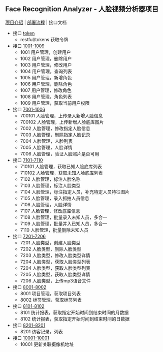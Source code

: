 ## Face Recognition Analyzer - 人脸视频分析器项目
[项目介绍](../README.md) | [部署流程](./README-deploy.md) | 接口文档

* 接口 [token](./test_get_token.md)
    * restful/tokens 获取令牌
* 接口 [1001-1009](./test_1000.md)
    * 1001 用户管理，创建用户
    * 1002 用户管理，删除用户
    * 1003 用户管理，修改用户
    * 1004 用户管理，查询列表
    * 1005 用户管理，新增角色
    * 1006 用户管理，删除角色
    * 1007 用户管理，修改角色
    * 1008 用户管理，角色列表
    * 1009 用户管理，获取当前用户权限
* 接口 [7001-1006](./test_7000.md)
    * 700101 人脸管理，上传录入新增人脸信息
    * 700102 人脸管理，上传新增人脸底库图片
    * 7002 人脸管理，修改指定人脸信息
    * 7003 人脸管理，删除指定人脸记录
    * 7004 人脸管理，人脸列表
    * 7005 人脸管理，人脸详情
    * 7006 人脸管理，验证人脸照片是否可用
* 接口 [7101-7110](./test_7100.md)
    * 710101 人脸管理，获取已知人脸底库列表
    * 710102 人脸管理，获取未知人脸底库列表
    * 7102 人脸管理，标注人脸名称
    * 7103 人脸管理，标注人脸类型
    * 7104 人脸管理，标注指定人员，补充特定人员特征图片
    * 7105 人脸管理，录入抓拍人员信息
    * 7106 人脸管理，人脸详情
    * 7107 人脸管理，修改底库信息
    * 7108 人脸管理，批量录入未知人员，多合一
    * 7109 人脸管理，批量并入已知人员，多合一
    * 7110 人脸管理，批量删除未知人员
* 接口 [7201-7206](./test_7200.md)
    * 7201 人脸类型，创建人脸类型
    * 7202 人脸类型，删除人脸类型
    * 7203 人脸类型，修改人脸类型详情
    * 7204 人脸类型，获取人脸类型列表
    * 7204 人脸类型，获取人脸类型列表
    * 7205 人脸类型，获取人脸类型详情
    * 7206 人脸类型，上传mp3语音文件
* 接口 [8001-8002](./test_8000.md)
    * 8001 项目管理，获取项目列表
    * 8002 标签管理，获取标签列表
* 接口 [8101-8102](./test_8100.md)
    * 8101 统计报表，获取指定开始时间到结束时间的月数据
    * 8102 统计报表，获取指定开始时间到结束时间的日数据
* 接口 [8201-8201](./test_8200.md)
    * 8201 访客记录，列表
* 接口 [10001-10001](./test_10000.md)
    * 10001 更新关联摄像机地址